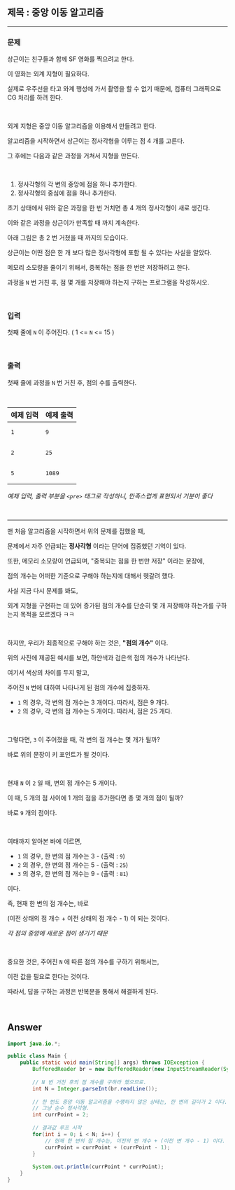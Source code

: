 ## 제목 : 중앙 이동 알고리즘

---

### 문제

상근이는 친구들과 함께 SF 영화를 찍으려고 한다.

이 영화는 외계 지형이 필요하다.

실제로 우주선을 타고 와계 행성에 가서 촬영을 할 수 없기 때문에, 컴퓨터 그래픽으로 CG 처리를 하려 한다.

<br/>

외계 지형은 중앙 이동 알고리즘을 이용해서 만들려고 한다.

알고리즘을 시작하면서 상근이는 정사각형을 이루는 점 4 개를 고른다. 

그 후에는 다음과 같은 과정을 거쳐서 지형을 만든다.

<br/> 

1. 정사각형의 각 변의 중앙에 점을 하나 추가한다.
2. 정사각형의 중심에 점을 하나 추가한다.

초기 상태에서 위와 같은 과정을 한 번 거치면 총 4 개의 정사각형이 새로 생긴다.

이와 같은 과정을 상근이가 만족할 때 까지 계속한다.

아래 그림은 총 2 번 거쳤을 때 까지의 모습이다.

<!-- 그림을 넣어줘야 한다. -->

상근이는 어떤 점은 한 개 보다 많은 정사각형에 포함 될 수 있다는 사실을 알았다.

메모리 소모량을 줄이기 위해서, 중복하는 점을 한 번만 저장하려고 한다.

과정을 `N` 번 거친 후, 점 몇 개를 저장해야 하는지 구하는 프로그램을 작성하시오.

<br/>

### 입력

첫째 줄에 `N` 이 주어진다. ( 1 <= `N` <= 15 )

<br/>

### 출력

첫째 줄에 과정을 `N` 번 거친 후, 점의 수를 출력한다.

<br/>

| 예제 입력        | 예제 출력           |
|--------------|-----------------|
| <pre>1</pre> | <pre>9</pre>    |
| <pre>2</pre> | <pre>25</pre>   |
| <pre>5</pre> | <pre>1089</pre> |

*예제 입력, 출력 부분을 `<pre>` 태그로 작성하니, 만족스럽게 표현되서 기분이 좋다*

<br/>

---

맨 처음 알고리즘을 시작하면서 위의 문제를 접했을 때, 

문제에서 자주 언급되는 **정사각형** 이라는 단어에 집중했던 기억이 있다.

또한, 메모리 소모량이 언급되며, "중복되는 점을 한 번만 저장" 이라는 문장에,

점의 개수는 어떠한 기준으로 구해야 하는지에 대해서 헷갈려 했다.

사실 지금 다시 문제를 봐도, 

외계 지형을 구현하는 데 있어 증가된 점의 개수를 단순히 몇 개 저장해야 하는가를 구하는지 목적을 모르겠다 ㅋㅋ 

<br/>

하지만, 우리가 최종적으로 구해야 하는 것은, **"점의 개수"** 이다.

위의 사진에 제공된 예시를 보면, 하얀색과 검은색 점의 개수가 나타난다.

여기서 색상의 차이를 두지 말고,

주어진 `N` 번에 대하여 나타나게 된 점의 개수에 집중하자.

* `1` 의 경우, 각 변의 점 개수는 3 개이다. 따라서, 점은 9 개다.
* `2` 의 경우, 각 변의 점 개수는 5 개이다. 따라서, 점은 25 개다.

<br/>

그렇다면, `3` 이 주어졌을 때, 각 변의 점 개수는 몇 개가 될까?

바로 위의 문장이 키 포인트가 될 것이다.

<br/>

현재 `N` 이 `2` 일 때, 변의 점 개수는 5 개이다.

이 때, 5 개의 점 사이에 1 개의 점을 추가한다면 총 몇 개의 점이 될까?

바로 `9` 개의 점이다.

<br/>

여태까지 알아본 바에 이르면,

* `1` 의 경우, 한 변의 점 개수는 3 - (출력 : `9`)
* `2` 의 경우, 한 변의 점 개수는 5 - (출력 : `25`)
* `3` 의 경우, 한 변의 점 개수는 9 - (출력 : `81`)

이다.

즉, 현재 한 변의 점 개수는, 바로 

(이전 상태의 점 개수 + 이전 상태의 점 개수 - 1) 이 되는 것이다.

*각 점의 중앙에 새로운 점이 생기기 때문*

<br/>

중요한 것은, 주어진 `N` 에 따른 점의 개수를 구하기 위해서는,

이전 값을 필요로 한다는 것이다.

따라서, 답을 구하는 과정은 반복문을 통해서 해결하게 된다.

<br/>

## Answer

```java
import java.io.*;

public class Main {
    public static void main(String[] args) throws IOException {
        BufferedReader br = new BufferedReader(new InputStreamReader(System.in));
        
        // N 번 거친 후의 점 개수를 구하라 했으므로.
        int N = Integer.parseInt(br.readLine());
        
        // 한 번도 중앙 이동 알고리즘을 수행하지 않은 상태는, 한 변의 길이가 2 이다.
        // 그냥 순수 정사각형.
        int currPoint = 2;
        
        // 결과값 루프 시작
        for(int i = 0; i < N; i++) {
            // 현재 한 변의 점 개수는, 이전의 변 개수 + (이전 변 개수 - 1) 이다. - 중앙에 점 추가하므로
            currPoint = currPoint + (currPoint - 1);
        }
        
        System.out.println(currPoint * currPoint);
    }
}
```

